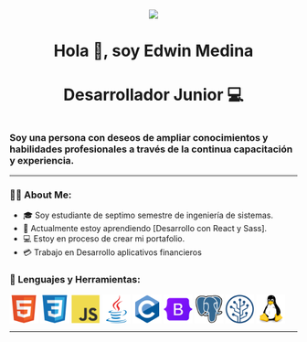 </div>
<div align="center"><img align="center" src="https://media.giphy.com/media/v1.Y2lkPTc5MGI3NjExYTQ2OTc4MzQxMDAwYjQ4NzhiMmJkMDA2YTk2ZGUzNjA5MDk1N2NhMyZjdD1n/2IudUHdI075HL02Pkk/giphy.gif" width="200" /></div>

<h1 align="center" > Hola 👋, soy Edwin Medina <div><h4>Desarrollador Junior 💻</h4></div></h1>   
<h3>
Soy una persona con deseos de ampliar conocimientos
             y habilidades profesionales a través de la continua
             capacitación y experiencia.
</h3>

</div>

---
### 👨‍💻 About Me:

   - 🎓 Soy estudiante de septimo semestre de ingeniería de sistemas.
   - 🌱 Actualmente estoy aprendiendo [Desarrollo con React y Sass].
   - 💻 Estoy en proceso de crear mi portafolio.
   - 💳 Trabajo en Desarrollo aplicativos financieros



<div align="left"> 
  <h3>🔨 Lenguajes y Herramientas:</h3>
  <div>
    <img align="center" src="https://github.com/devicons/devicon/blob/master/icons/html5/html5-original.svg" title="HTML5" width="50" />
    <img align="center" src="https://github.com/devicons/devicon/blob/master/icons/css3/css3-original.svg" title="css" width="50" />
    <img align="center" src="https://github.com/devicons/devicon/blob/master/icons/javascript/javascript-original.svg" title="JavaScript" width="50" />
    <img align="center" src="https://github.com/devicons/devicon/blob/master/icons/java/java-original.svg" title="JAVA" width="50" />
    <img align="center" src="https://github.com/devicons/devicon/blob/master/icons/c/c-original.svg" title="C" width="50" />
    <img align="center" src="https://github.com/devicons/devicon/blob/master/icons/bootstrap/bootstrap-original.svg" title="Bootstrap" width="50" />
    <img align="center" src="https://github.com/devicons/devicon/blob/master/icons/postgresql/postgresql-original.svg" title="Postgresql" width="50" />
    <img align="center" src="https://github.com/devicons/devicon/blob/master/icons/sourcetree/sourcetree-original.svg" title="Sourcetree" width="50" />
    <img align="center" src="https://github.com/devicons/devicon/blob/master/icons/linux/linux-original.svg"  title="Linux" width="50" />
  </div>
</div>

---



